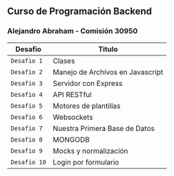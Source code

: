## Curso de Programación Backend
### Alejandro Abraham - Comisión 30950

| Desafio       | Titulo                               |
| ------------- | ------------------------------------ |
| `Desafio 1`   | Clases                               |
| `Desafio 2`   | Manejo de Archivos en Javascript     |
| `Desafio 3`   | Servidor con Express                 |
| `Desafio 4`   | API RESTful                          |
| `Desafio 5`   | Motores de plantillas                |
| `Desafio 6`   | Websockets                           |
| `Desafio 7`   | Nuestra Primera Base de Datos        |
| `Desafio 8`   | MONGODB                              |
| `Desafio 9`   | Mocks y normalización                |
| `Desafio 10`  | Login por formulario                 |
